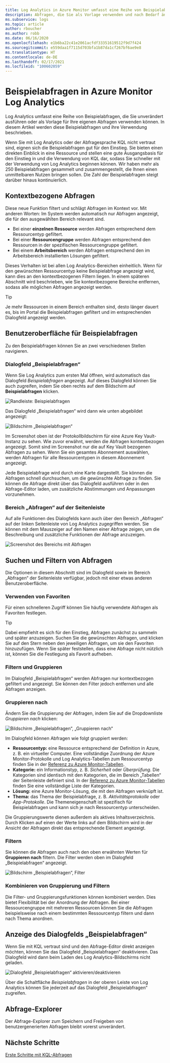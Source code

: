 ```yaml
---
title: Log Analytics in Azure Monitor umfasst eine Reihe von Beispielabfragen, die Sie unverändert ausführen oder als Vorlage für Ihre eigenen Abfragen verwenden können.
description: Abfragen, die Sie als Vorlage verwenden und nach Bedarf ändern können
ms.subservice: logs
ms.topic: article
author: rboucher
ms.author: robb
ms.date: 06/16/2020
ms.openlocfilehash: e1b6ba22c41e2061acfdf33351619512f9d7f424
ms.sourcegitcommit: e559daa1f7115d703bfa1b87da1cf267bf6ae9e8
ms.translationtype: HT
ms.contentlocale: de-DE
ms.lasthandoff: 02/17/2021
ms.locfileid: "100602059"
---
```

# <a name="example-queries-in-azure-monitor-log-analytics"></a>Beispielabfragen in Azure Monitor Log Analytics
Log Analytics umfasst eine Reihe von Beispielabfragen, die Sie unverändert ausführen oder als Vorlage für Ihre eigenen Abfragen verwenden können. In diesem Artikel werden diese Beispielabfragen und ihre Verwendung beschrieben.

Wenn Sie mit Log Analytics oder der Abfragesprache KQL nicht vertraut sind, eignen sich die Beispielabfragen gut für den Einstieg. Sie bieten einen direkten Einblick in eine Ressource und stellen eine gute Ausgangsbasis für den Einstieg in und die Verwendung von KQL dar, sodass Sie schneller mit der Verwendung von Log Analytics beginnen können. Wir haben mehr als 250 Beispielabfragen gesammelt und zusammengestellt, die Ihnen einen unmittelbaren Nutzen bringen sollen. Die Zahl der Beispielabfragen steigt darüber hinaus kontinuierlich.

## <a name="in-context-queries"></a>Kontextbezogene Abfragen

Diese neue Funktion filtert und schlägt Abfragen im Kontext vor. Mit anderen Worten: Im System werden automatisch nur Abfragen angezeigt, die für den ausgewählten Bereich relevant sind.

- Bei einer **einzelnen Ressource** werden Abfragen entsprechend dem Ressourcentyp gefiltert.
- Bei einer **Ressourcengruppe** werden Abfragen entsprechend den Ressourcen in der spezifischen Ressourcengruppe gefiltert.
- Bei einem **Arbeitsbereich** werden Abfragen entsprechend den im Arbeitsbereich installierten Lösungen gefiltert.

Dieses Verhalten ist bei allen Log Analytics-Bereichen einheitlich. Wenn für den gewünschten Ressourcentyp keine Beispielabfrage angezeigt wird, kann dies an den kontextbezogenen Filtern liegen. In einem späteren Abschnitt wird beschrieben, wie Sie kontextbezogene Bereiche entfernen, sodass alle möglichen Abfragen angezeigt werden.

> [!TIP]
> Je mehr Ressourcen in einem Bereich enthalten sind, desto länger dauert es, bis im Portal die Beispielabfragen gefiltert und im entsprechenden Dialogfeld angezeigt werden.

## <a name="example-query-user-interface"></a>Benutzeroberfläche für Beispielabfragen

Zu den Beispielabfragen können Sie an zwei verschiedenen Stellen navigieren.

### <a name="example-query-dialog"></a>Dialogfeld „Beispielabfragen“

Wenn Sie Log Analytics zum ersten Mal öffnen, wird automatisch das Dialogfeld *Beispielabfragen* angezeigt.  Auf dieses Dialogfeld können Sie auch zugreifen, indem Sie oben rechts auf dem Bildschirm auf **Beispielabfragen** klicken.

![Randleiste: Beispielabfragen](media/example-queries/sidebar-2.png)

Das Dialogfeld „Beispielabfragen“ wird dann wie unten abgebildet angezeigt:  

![Bildschirm „Beispielabfragen“](media/example-queries/example-query-start.png)

Im Screenshot oben ist der Protokollbildschirm für eine Azure Key Vault-Instanz zu sehen. Wie zuvor erwähnt, werden die Abfragen kontextbezogen angezeigt.  Somit sind im Screenshot nur die auf Key Vault bezogenen Abfragen zu sehen. Wenn Sie ein gesamtes Abonnement auswählen, werden Abfragen für alle Ressourcentypen in diesem Abonnement angezeigt.  

Jede Beispielabfrage wird durch eine Karte dargestellt. Sie können die Abfragen schnell durchsuchen, um die gewünschte Abfrage zu finden. Sie können die Abfrage direkt über das Dialogfeld ausführen oder in den Abfrage-Editor laden, um zusätzliche Abstimmungen und Anpassungen vorzunehmen.

### <a name="sidebar-query-experience"></a>Bereich „Abfragen“ auf der Seitenleiste

Auf alle Funktionen des Dialogfelds kann auch über den Bereich „Abfragen“ auf der linken Seitenleiste von Log Analytics zugegriffen werden. Sie können mit dem Mauszeiger auf den Namen einer Abfrage zeigen, um die Beschreibung und zusätzliche Funktionen der Abfrage anzuzeigen.

![Screenshot des Bereichs mit Abfragen](media/example-queries/sidebar-3.png)

## <a name="finding-and-filtering-queries"></a>Suchen und Filtern von Abfragen

Die Optionen in diesem Abschnitt sind im Dialogfeld sowie im Bereich „Abfragen“ der Seitenleiste verfügbar, jedoch mit einer etwas anderen Benutzeroberfläche.  

### <a name="use-favorites"></a>Verwenden von Favoriten

Für einen schnelleren Zugriff können Sie häufig verwendete Abfragen als Favoriten festlegen.

> [!TIP]
> Dabei empfiehlt es sich für den Einstieg, Abfragen zunächst zu sammeln und später anzuzeigen. Suchen Sie die gewünschten Abfragen, und klicken Sie auf den Stern neben den jeweiligen Abfragen, um sie den Favoriten hinzuzufügen. Wenn Sie später feststellen, dass eine Abfrage nicht nützlich ist, können Sie die Festlegung als Favorit aufheben.  

### <a name="filtering-and-group-by"></a>Filtern und Gruppieren

Im Dialogfeld „Beispielabfragen“ werden Abfragen nur kontextbezogen gefiltert und angezeigt. Sie können den Filter jedoch entfernen und alle Abfragen anzeigen.

### <a name="group-by"></a>Gruppieren nach

Ändern Sie die Gruppierung der Abfragen, indem Sie auf die Dropdownliste *Gruppieren nach* klicken:

![Bildschirm „Beispielabfragen“, „Gruppieren nach“](media/example-queries/example-query-groupby.png)

Im Dialogfeld können Abfragen wie folgt gruppiert werden:

- **Ressourcentyp:** eine Ressource entsprechend der Definition in Azure, z. B. ein virtueller Computer. Eine vollständige Zuordnung der Azure Monitor-Protokolle und Log Analytics-Tabellen zum Ressourcentyp finden Sie in der [Referenz zu Azure Monitor-Tabellen](/azure/azure-monitor/reference/tables/tables-resourcetype).  
- **Kategorie:** ein Informationstyp, z. B. *Sicherheit* oder *Überprüfung*. Die Kategorien sind identisch mit den Kategorien, die im Bereich „Tabellen“ der Seitenleiste definiert sind. In der [Referenz zu Azure Monitor-Tabellen](/azure/azure-monitor/reference/tables/tables-category) finden Sie eine vollständige Liste der Kategorien.  
- **Lösung:** eine Azure Monitor-Lösung, die mit den Abfragen verknüpft ist.
- **Thema:** das Thema der Beispielabfrage, z. B. *Aktivitätsprotokolle* oder *App-Protokolle*. Die Themeneigenschaft ist spezifisch für Beispielabfragen und kann sich je nach Ressourcentyp unterscheiden.

Die Gruppierungswerte dienen außerdem als aktives Inhaltsverzeichnis. Durch Klicken auf einen der Werte links auf dem Bildschirm wird in der Ansicht der Abfragen direkt das entsprechende Element angezeigt.

### <a name="filter"></a>Filtern

Sie können die Abfragen auch nach den oben erwähnten Werten für **Gruppieren nach** filtern. Die Filter werden oben im Dialogfeld „Beispielabfragen“ angezeigt.

![Bildschirm „Beispielabfragen“, Filter](media/example-queries/example-query-filter.png)

### <a name="combining-group-by-and-filter"></a>Kombinieren von Gruppierung und Filtern

Die Filter- und Gruppierungsfunktionen können kombiniert werden. Dies bietet Flexibilität bei der Anordnung der Abfragen. Bei einer Ressourcengruppe mit mehreren Ressourcen können Sie die Abfragen beispielsweise nach einem bestimmten Ressourcentyp filtern und dann nach Thema anordnen.

## <a name="sample-query-dialog-appearance-behavior"></a>Anzeige des Dialogfelds „Beispielabfragen“

Wenn Sie mit KQL vertraut sind und den Abfrage-Editor direkt anzeigen möchten, können Sie das Dialogfeld „Beispielabfragen“ deaktivieren. Das Dialogfeld wird dann beim Laden des Log Analytics-Bildschirms nicht geladen.

![Dialogfeld „Beispielabfragen“ aktivieren/deaktivieren](media/example-queries/examples-on-off.png)

Über die Schaltfläche *Beispielabfragen* in der oberen Leiste von Log Analytics können Sie jederzeit auf das Dialogfeld „Beispielabfragen“ zugreifen.

## <a name="query-explorer"></a>Abfrage-Explorer

Der Abfrage-Explorer zum Speichern und Freigeben von benutzergenerierten Abfragen bleibt vorerst unverändert.

## <a name="next-steps"></a>Nächste Schritte

[Erste Schritte mit KQL-Abfragen](../log-query/get-started-queries.md)

